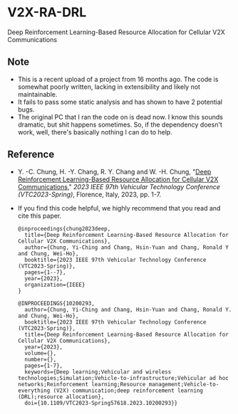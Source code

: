 # **V2X-RA-DRL**
Deep Reinforcement Learning-Based Resource Allocation for Cellular V2X Communications

## **Note**
- This is a recent upload of a project from 16 months ago. The code is somewhat poorly written, lacking in extensibility and likely not maintainable.
- It fails to pass some static analysis and has shown to have 2 potential bugs.
- The original PC that I ran the code on is dead now. I know this sounds dramatic, but shit happens sometimes. So, if the dependency doesn't work, well, there's basically nothing I can do to help.

## **Reference**
- Y. -C. Chung, H. -Y. Chang, R. Y. Chang and W. -H. Chung, "[Deep Reinforcement Learning-Based Resource Allocation for Cellular V2X Communications](https://ieeexplore.ieee.org/document/10200293)," *2023 IEEE 97th Vehicular Technology Conference (VTC2023-Spring)*, Florence, Italy, 2023, pp. 1-7.

- If you find this code helpful, we highly recommend that you read and cite this paper.
  ```!
  @inproceedings{chung2023deep,
    title={Deep Reinforcement Learning-Based Resource Allocation for Cellular V2X Communications},
    author={Chung, Yi-Ching and Chang, Hsin-Yuan and Chang, Ronald Y and Chung, Wei-Ho},
    booktitle={2023 IEEE 97th Vehicular Technology Conference (VTC2023-Spring)},
    pages={1--7},
    year={2023},
    organization={IEEE}
  }
  ```
  ```!
  @INPROCEEDINGS{10200293,
    author={Chung, Yi-Ching and Chang, Hsin-Yuan and Chang, Ronald Y. and Chung, Wei-Ho},
    booktitle={2023 IEEE 97th Vehicular Technology Conference (VTC2023-Spring)}, 
    title={Deep Reinforcement Learning-Based Resource Allocation for Cellular V2X Communications}, 
    year={2023},
    volume={},
    number={},
    pages={1-7},
    keywords={Deep learning;Vehicular and wireless technologies;Simulation;Vehicle-to-infrastructure;Vehicular ad hoc networks;Reinforcement learning;Resource management;Vehicle-to-everything (V2X) communication;deep reinforcement learning (DRL);resource allocation},
    doi={10.1109/VTC2023-Spring57618.2023.10200293}}
  ```

